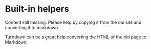 # Built-in helpers

Content still missing. Please help by copying it from the old site and converting it to markdown.

[Turndown](http://domchristie.github.io/turndown/) can be a great help converting the HTML of the old page to Markdown.
